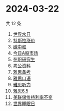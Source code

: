 # 2024-03-22

共 12 条

<!-- BEGIN -->
<!-- 最后更新时间 Fri Mar 22 2024 20:20:13 GMT+0800 (China Standard Time) -->

1. [世界水日](https://www.zhihu.com/search?q=世界水日)
1. [特斯拉涨价](https://www.zhihu.com/search?q=特斯拉涨价)
1. [碳中和](https://www.zhihu.com/search?q=碳中和)
1. [今日A股市场](https://www.zhihu.com/search?q=今日A股市场)
1. [在职研究生](https://www.zhihu.com/search?q=在职研究生)
1. [考公资料](https://www.zhihu.com/search?q=考公资料)
1. [雅思备考](https://www.zhihu.com/search?q=雅思备考)
1. [雅思口语](https://www.zhihu.com/search?q=雅思口语)
1. [雅思听力](https://www.zhihu.com/search?q=雅思听力)
1. [雅思6.5](https://www.zhihu.com/search?q=雅思6.5)
1. [美联储维持利率不变](https://www.zhihu.com/search?q=美联储维持利率不变)
1. [世界睡眠日](https://www.zhihu.com/search?q=世界睡眠日)

<!-- END -->
